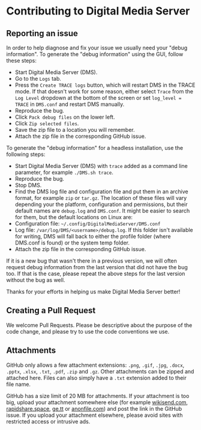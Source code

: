 # Contributing to Digital Media Server

## Reporting an issue

In order to help diagnose and fix your issue we usually need your "debug information". To generate the "debug information" using the GUI, follow these steps:

*   Start Digital Media Server (DMS).
*   Go to the `Logs` tab.
*   Press the `Create TRACE logs` button, which will restart DMS in the TRACE mode. If that doesn't work for some reason, either select `Trace` from the `Log Level` dropdown at the bottom of the screen or set `log_level = TRACE` in `DMS.conf` and restart DMS manually.
*   Reproduce the bug.
*   Click `Pack debug files` on the lower left.
*   Click `Zip selected files`.
*   Save the zip file to a location you will remember.
*   Attach the zip file in the corresponding GitHub issue.

To generate the "debug information" for a headless installation, use the following steps:
*   Start Digital Media Server (DMS) with ```trace``` added as a command line parameter, for example ```./DMS.sh trace```.
*   Reproduce the bug.
*   Stop DMS.
*   Find the DMS log file and configuration file and put them in an archive format, for example ```zip``` or ```tar.gz```. The location of these files will vary depending your the platform, configuration and permissions, but their default names are ```debug.log``` and ```DMS.conf```. It might be easier to search for them, but the default locations on Linux are:
*   Configuration file: ```~/.config/DigitalMediaServer/DMS.conf```
*   Log file: ```/var/log/DMS/<username>/debug.log```. If this folder isn't available for writing, DMS will fall back to either the profile folder (where DMS.conf is found) or the system temp folder.
*   Attach the zip file in the corresponding GitHub issue.

If it is a new bug that wasn't there in a previous version, we will often request debug information from the last version that did not have the bug too. If that is the case, please repeat the above steps for the last version without the bug as well.

Thanks for your efforts in helping us make Digital Media Server better!

## Creating a Pull Request

We welcome Pull Requests. Please be descriptive about the purpose of the code change, and please try to use the code conventions we use.

## <a name="Attachments"></a>Attachments

GitHub only allows a few attachment extensions: `.png`, `.gif`, `.jpg`, `.docx`, `.pptx`, `.xlsx`, `.txt`, `.pdf`, `.zip` and `.gz`. Other attachments can be zipped and attached here. Files can also simply have a `.txt` extension added to their file name.

GitHub has a size limit of 20 MB for attachments. If your attachment is too big, upload your attachment somewhere else (for example [wikisend.com](http://wikisend.com), [rapidshare.space](http://www.rapidshare.space/), [ge.tt](http://ge.tt) or [anonfile.com](https://anonfile.com)) and post the link in the GitHub issue. If you upload your attachment elsewhere, please avoid sites with restricted access or intrusive ads.
